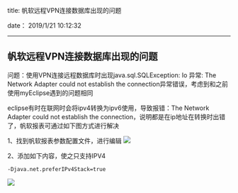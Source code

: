 title: 帆软远程VPN连接数据库出现的问题

date： 2019/1/21 10:12:32 

------

## 帆软远程VPN连接数据库出现的问题 ##

问题：使用VPN连接远程数据库时出现java.sql.SQLException: Io 异常: The Network Adapter could not establish the connection异常错误，考虑到和之前使用myEclipse遇到的问题相同

eclipse有时在联网时会将ipv4转换为ipv6使用，导致报错：The Network Adapter could not establish the connection，说明都是在ip地址在转换时出错了，帆软报表可通过如下图方式进行解决

1、找到帆软报表参数配置文件，进行编辑
![](https://i.imgur.com/g5GZX9Y.png)

2、添加如下内容，使之只支持IPV4

	-Djava.net.preferIPv4Stack=true 
![](https://i.imgur.com/WO4hoEY.png)




